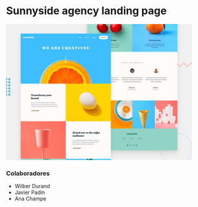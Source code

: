# Sunnyside agency landing page

![Design preview for the Sunnyside agency landing page coding challenge](./design/desktop-preview.jpg)

<h3>
Colaboradores
</h3>
<ul>
<li>Wilber Durand</li>
<li>Javier Padin</li>
<li>Ana Champe</li>
</ul>